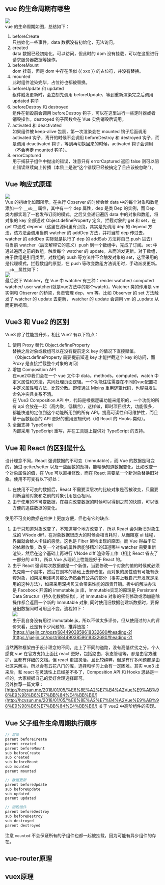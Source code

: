 ## vue 的生命周期有哪些
![](./images/vue_lifecycle.png)  
vue 的生命周期如图，总结如下：
1. beforeCreate  
只初始化一些事件，data 数据没有初始化，无法访问。
2. created  
data 数据已经初始化，可以访问，但此时的 dom 没有挂载，可以在这里进行请求服务器数据等操作。
3. beforeMount  
dom 挂载，但是 dom 中存在类似 {{ xxx }} 的占位符，并没有替换。
4. mounted  
此时组件渲染完毕，占位符也都被替换。
5. beforeUpdate 和 updated  
组件触发更新时，会立刻先调用 beforeUpdate，等到重新渲染完之后调用 updated 钩子
6. beforeDestroy 和 destroyed  
组件在销毁前会调用 beforeDestroy 钩子，可以在这里进行一些定时器或者销毁操作。destroyed 钩子函数会在 Vue 实例销毁后调用。
7. activated 和 deactivated  
如果组件被 keep-alive 包裹，第一次渲染会在 mounted 钩子后面调用 activated 钩子，离开的时候不会调用 beforeDestroy 和 destroyed 钩子，而是调用 deactivated 钩子，等到再切换回来的时候，activated 钩子会调用（不会再走 mounted 钩子）。
8. errorCaptured  
用于捕获子组件中抛出的错误，注意只有 errorCaptured 返回 false 则可以阻止错误继续向上传播（本质上是说“这个错误已经被搞定了且应该被忽略”）。
## Vue 响应式原理
![](./images/vue_init_process.png)  
Vue 的初始化如图所示，在执行 Observer 的时候会给 data 中的每个对象和数组添加一个 `__ob__` 属性，其中有一个 dep 属性，dep 是类 Dep 的实例，而 Dep 类内部实现了一套发布订阅的模式。之后又会递归遍历 data 中的对象和数组，将对象的 key 全部通过 Object.defineProperty 定义，拦截对象的 get 和 set，在 get 中通过 depend（这里在源码里有点绕，其实是先调用 dep 的 depend 方法，该方法会调用当前 watcher 的 addDep 方法，并将当前 dep 传过去，watcher 的 addDep 实际就是执行了 dep 的 addSub 方法将自己 push 进去） 将当前 watcher（后面解释它的意义）push 到一个数组中，完成了订阅。set 中通过遍历之前的数组，触发每个 watcher 的 update，从而派发更新。对于数组，由于数组是引用类型，对数组的 push 等方法并不会触发对象的 set，这里采用的是代理模式，拦截数组的原型，在 push 等改变数组方法调用时，手动派发更新。
`__ob__`属性如下：  
![](./images/vue_ob_data.png)  
最后说下 Watcher，在 Vue 中 watcher 有三种：render watcher/ computed watcher/ user watcher(就是vue方法中的那个watch)，Watcher 类的作用是 vm 实例和 Observer 的桥梁，负责管理 dep，vm 等。比如 Observer 的 set 方法触发了 watcher 的 update 去更新， watcher 的 update 会调用 vm 的 _update 从而更新视图。

## Vue3 和 Vue2 的区别
Vue3 除了性能提升外，相比 Vue2 有以下特点：  
1. 使用 Proxy 替代 Object.defineProperty  
替换之后对象或数组可以在没有提前定义 key 的情况下直接赋值。（Object.defineProperty 需要提前知道 key 才能拦截这个 key 的访问，而 Proxy 是直接拦截整个对象的访问）
2. 增加 Composition API  
在vue2中我们会在一个 vue 文件中 data，methods，computed，watch 中定义属性和方法，共同处理页面逻辑。一个功能往往需要在不同的vue配置项中定义属性和方法，比较分散。即使通过 Mixins 重用逻辑代码，也容易发生命名冲突且关系不清。  
在 Vue3 Composition API 中，代码是根据逻辑功能来组织的，一个功能的所有 api 会放在一起（高内聚，低耦合），这样做，即时项目很大，功能很多，都能快速的定位到这个功能所用到的所有 API。提高可读性和可维护性，而且基于函数组合的 API 更好的重用逻辑代码（和 React 的 Hooks 类似）。
3. 全面支持 TypeScript  
内部采用 TypeScript 重写，并在工具链上提供对 TypeScript 的支持。

## Vue 和 React 的区别是什么
设计理念不同，React 强调数据的不可变（immutable），而 Vue 的数据是可变的，通过 getter/setter 以及一些函数的劫持，能精确知道数据变化。比如改变一个对象属性的值，在 Vue 可以直接修改，而在 React 需要拿一个新对象替换旧对象。使用不可变有以下好处：  
1. 在使用不可变的数据后，React 不需要深层次的比较对象是否被改变，只需要判断当前对象和之前的对象引用是否相同。
2. 由于使用的不可变数据，在每次改变数据的时候可以得到之前的快照，可以很方便的追踪数据的变化。

使用不可变的数据在维护上更加方便，但也有它的缺点:  
1. 由于只知道对象改变了，不知道哪个地方改变了，所以 React 会对新旧对象生成的 VNode diff，在对象数据很庞大的时候会相当耗时，从而阻塞 ui 线程，界面就会给人卡住的感觉，这也是 Fiber 架构出现的原因。而 Vue 得益于它的依赖收集，改变一个对象的属性后能够精准的知道哪些 watcher 需要重新渲染，然后在这个基础上再进行 VNode diff 渲染等工作（相比 React 省去了一部分的 diff）。所以 Vue 从理论上性能是好于 React 的。  
2. 由于 React 强调每次数据都是一个新值，当要修改一个对象的值的时候就必须先克隆一个副本，然后在副本的基础上去修改值。而对象的属性值有可能有嵌套对象，如果采用浅拷贝那么仍然会有公共的部分（事实上我自己开发就是采用的这种方法），如果采用深拷贝又会带来性能的昂贵开销。折中的解决办法是 Facebook 开源的 immutable.js 库，Immutable实现的原理是 Persistent Data Structur（持久化数据结构），对 Immutable 对象的任何修改或添加删除操作都会返回一个新的 Immutable 对象, 同时使用旧数据创建新数据时，要保证旧数据同时可用且不变。流程如下：  
![](./images/immutable_create.gif)  
由于我自身没有用过 immutable.js，所以不做太多评价，但从使用过的人的评价来看，还是有不少问题的，推荐链接：[https://juejin.cn/post/6844903859618332680#heading-2](https://juejin.cn/post/6844903859618332680#heading-2)

当然两种框架由于设计理念的不同，走上了不同的道路，没有高低优劣之分。个人感觉 vue 在官方支持上面比 react 更好，包括路由，状态管理等，都是由官方维护，且都有详细的文档。但 react 更加灵活，且比较纯粹，但是有许多问题都是由社区来解决，所以会有五花八门的库，选择和学习上会有一定困难。其实 vue3 出来后，和 react 在灵活性上已经差不多了，Composition API 和 Hooks 思路是一样的，大家根据自己的爱好合理选择即可。  
另外推荐一篇文章：[http://hcysun.me/2018/01/05/%E6%8E%A2%E7%B4%A2Vue%E9%AB%98%E9%98%B6%E7%BB%84%E4%BB%B6/](http://hcysun.me/2018/01/05/%E6%8E%A2%E7%B4%A2Vue%E9%AB%98%E9%98%B6%E7%BB%84%E4%BB%B6/) 关于 vue2 中高阶组件的实现。  

## Vue 父子组件生命周期执行顺序

```js
// 渲染
parent beforeCreate
parent created
parent beforeMount
sub beforeCreate
sub created
sub beforeMount
sub mounted
parent mounted

// 数据更新
parent beforeUpdate
sub beforeUpdate
sub updated
parent updated

// 销毁组件
parent beforeDestroy
sub beforeDestroy
sub destroyed
parent destroyed

```
注意 `mounted` 不会保证所有的子组件也都一起被挂载，因为可能有异步组件的存在。

## vue-router原理

## vuex原理